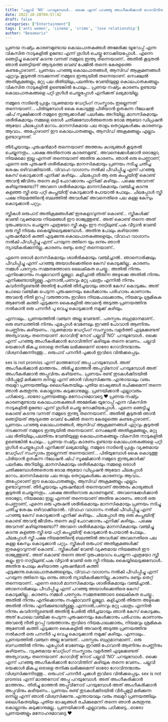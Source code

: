 ```yaml
---
title: "പല്ലവി 'NO' പറയുമ്പോൾ.. ഒക്കെ എന്ന് പറഞ്ഞു അംഗീകരിക്കാൻ ഗോവിന്ദിനും sex is not a promiss എന്ന് മാത്തനോട് അപ്പു പറയുമ്പോൾ അംഗീകരിക്കാൻ മാത്തനും സാധിക്കണം"
date: 2022-10-28T04:57:42
draft: false
categories: ["Entertainment"]
tags: ['anti women', 'cinema', 'crime', 'love relationship']
author: "Beaumaris"
---
```


പ്രണയ നഷ്ട്ടം കാരണമുണ്ടായ കൊലപാതകങ്ങൾ അമേരിക്ക യൂറോപ്പ് എന്ന വികസിത നാടുകളിൽ ഉണ്ടോ എന്ന് ഗൂഗിൾ ചെയ്തു നോക്കിയപ്പോൾ.. എന്നെ ഞെട്ടിച്ചു കൊണ്ട് കടന്നു വന്നത് നമ്മുടെ ഇന്ത്യ തന്നെയാണ്.. അതിൽ കൂടുതൽ ഞാൻ ഞെട്ടിയത് ആദ്യത്തെ വെബ് പേജിൽ തന്നെ കേരളത്തെ കണ്ടപ്പോഴാണ്.. പ്രണയം പറഞ്ഞു കൊലപാതങ്ങൾ, ആസിഡ് ആക്രമണങ്ങൾ ഏറ്റവും കൂടുതൽ നടക്കുന്നത് നമ്മുടെ ഇന്ത്യയിൽ തന്നെയാണ്. സെക്ഷ്വൽ അതിക്രമങ്ങളും, മറ്റു പല രീതിയിലും,പലതിനും വേണ്ടിയുള്ള കൊലപാതകങ്ങളും വികസിത നാടുകളിൽ ഉണ്ടെങ്കിൽ പോലും... പ്രണയ നഷ്ട്ടം കാരണം ഉണ്ടായ കൊലപാതകങ്ങളെ പറ്റി ഗൂഗിൾ ചെയ്തപ്പോൾ എനിക്കത് ലഭ്യമായില്ല.

നമ്മുടെ നാടിന്റെ പ്രശ്നം വ്യക്തമായ ഡേറ്റിംഗ് സംസ്കാരം ഇല്ലെന്നത് തന്നെയാണ്... പിരിയുമ്പോൾ കൈ കൊടുത്തു പിരിയാൻ ഉതകുന്ന റിലേഷൻ ഷിപ് സൂക്ഷിക്കാൻ നമ്മുടെ ഇന്ത്യക്കാർക്ക് പലർക്കും അറിയില്ല..മാനസികമായും ശരീരികമായും നമ്മളെ ഒരാൾ ചതിക്കുമ്പോൾഅതൊരു ട്രോമ ആയോ ഡിപ്രഷൻ ആയോ ചിലപ്പോൾ മാറാം..മാനസികമായ പല താളം തെറ്റലുകൾക്കും കാരണവും ആവാം.. അപ്പോഴാണ് ഈ കൊലപാതങ്ങളും, ആസിഡ് അക്രമങ്ങളും എല്ലാം ഉണ്ടാവുന്നത്.

തീർച്ചയായും പുരുഷൻമാർ തന്നെയാണ് അത്തരം കാര്യങ്ങൾ കൂടുതൽ ചെയ്യുന്നതും.. പക്ഷെ അതിനൊരു കാരണമുണ്ട്.. അവനെക്കേൾക്കാൻ ഒരാളോ, നിയമമൊ ഇല്ല എന്നത് തന്നെയാണ് അതിനു കാരണം. ഞാൻ ഒരു പെണ്ണാണ്, എന്നെ ഒരു പുരുഷൻ ശരീരികമായും മാനസികമായും പ്രണയം നടിച്ചു ചതിച്ച ശേഷം ഒഴിവാക്കിയാൽ.. വിവാഹ വാഗ്ദാനം നൽകി പീഡിപ്പിച്ചു എന്ന് പറഞ്ഞു കേസ് കൊടുക്കാൻ എനിക്ക് കഴിയും.. ചിലപ്പോൾ ആ ഒരു കംപ്ലയിന്റ് കൊണ്ട് അവന്റ ജീവിതം തന്നെ കുട്ടി ചോറക്കാനും എനിക്ക് കഴിയും.. പക്ഷെ അവനത് കഴിയുന്നുണ്ടോ?? അവനെ ശരീരികമായും മാനസികമായും വഞ്ചിച്ചു കടന്നു കളഞ്ഞ സ്ത്രീ യെ പറ്റി കംപ്ലയിന്റ് കൊടുക്കാൻ പോയാൽ പോലും.. ചിലപ്പോൾ സ്ത്രീ പക്ഷ നിയമത്തിന്റെ ബലത്തിൽ അവൾക്ക് അവനെതിരെ പല കള്ള കേസും കൊടുക്കാൻ പറ്റും.

സ്ത്രീകൾ ഒരുപാട് അതിക്രമങ്ങൾക്ക്‌ ഇരകളാവുന്നത് കൊണ്ട്... സ്ത്രീകൾക്ക് വേണ്ടി വ്യക്തമായ നിയമങ്ങൾ ഈ രാജ്യത്തുണ്ട്.. അത് കൊണ്ട് തന്നെ അത് ദുരുപയോഗം ചെയ്യുന്ന എത്രയോ സ്ത്രീ കളും ഈ നാട്ടിലുണ്ട്.പക വീട്ടാൻ വേണ്ടി ഒരു സ്ത്രീ നിയമം കൈയ്യിലെടുക്കുമ്പോൾ.. അതിനു പോലും കഴിയാത്ത പുരുഷൻമാർ കത്തി എടുക്കുന്നു.കൊലപാതകങ്ങളെയും, വിവാഹ വാഗ്ദാനം നൽകി പീഡിപ്പിച്ചു എന്ന് പറയുന്ന ത്തിനെ യും ഒന്നും ഞാൻ ന്യായീകരിക്കുന്നില്ല..കാരണം രണ്ടും തെറ്റ് തന്നെയാണ്..

എന്നെ ഒരാൾ മാനസികമായും ശാരീരികമായും വഞ്ചിച്ചാൽ.. ഞാനൊരിക്കലും പീഡിപ്പിച്ചു എന്ന് പറഞ്ഞു അയാൾക്കെതിരെ കേസ് കൊടുക്കില്ല.. കാരണം നമ്മൾ പരസ്പരം സമ്മതത്തോടെ ലൈകികത ചെയ്തു.. അതിൽ നിന്നും എനിക്കൊന്നും നഷ്ടമാവാനി ല്ലല്ലോ. കുളിച്ചാൽ തീരുന്ന അഴുക്കെ അതിൽ നിന്നും എനിക്കുണ്ടായിട്ടുള്ളൂ..എന്നാൽ,പണവും മറ്റു പലതും എന്നിൽ നിന്നും കവർന്നിട്ടുണ്ടെൽ അതിന്റ പേരിൽ തീർച്ചയായും ഞാൻ കേസ് കൊടുക്കും. അത് പോലെ വഞ്ചിക്ക പെടുന്ന പുരുഷനെയും കേൾക്കാനും പരിഹാരം കാണാനും അവന്റെ നീതി ഉറപ്പ് വരുത്താനും ഇവിടെ നിയമപാലക്കാരും, നിയമവും ശ്രമികുക ആണേൽ കത്തി എടുക്കുന്ന കൈകളിൽ അവന്റെ അടുത്ത പ്രണയത്തിനു നൽകാൻ ഒരു പനനീർ പൂ വെച്ചു കൊടുക്കാൻ നമുക്ക് കഴിയും.

എന്നാലും.. പ്രണയത്തിൽ വഞ്ചന അല്ല വേണ്ടത്.. പരസ്പരം ബഹുമാനമാണ്.. ഒരു ബന്ധത്തിൽ നിന്നും എപ്പോൾ വേണേലും ഇറങ്ങി പോവാൻ ആണിനും പെണ്ണിനും കഴിയണം.. വ്യക്തമായ ഡേറ്റിംഗ് സംസ്കാരം വളർത്തി എടുക്കേണ്ടത് അത്യാവശ്യം തന്നെയാണ് .ഗോവിന്റ് നോട്‌ പല്ലവി 'NO' പറയുമ്പോൾ.. ഒക്കെ എന്ന് പറഞ്ഞു അംഗീകരിക്കാൻ ഗോവിന്തിന് കഴിയുക തന്നെ വേണം.. പല്ലവി യെക്കാൾ മികച്ച ഒരാളെ തനിക്കു ലഭിക്കുമെന്ന് ഓരോ ഗോവിന്ദന്മാരും വിശ്വസിക്കുന്നിടത്തു... ഒരുപാട് പനനീർ പൂക്കൾ ഇവിടെ വിൽക്കപ്പെടും.

sex is not promiss എന്ന് മാത്തനോട് അപ്പു പറയുമ്പോൾ. അത് അംഗീകരിക്കാൻ മാത്തനും.. തിരിച്ചു മാത്തൻ അപ്പുവിനോട് പറയുമ്പോൾ അത് അംഗീകരിക്കാൻ അപ്പുവിനും കഴിയണം.. പ്രണയം രണ്ട് തുടകൾക്കിടയിൽ വീർപ്പുമുട്ടി മരിക്കുന്ന ഒന്നല്ല എന്ന് ഞാൻ വിശ്വസിക്കുന്നു..എന്തായാലും വരും തലമുറ പ്രണയത്തിലും ലൈഗികതയിലും പുതിയ ഭാഷ്യങ്ങൾ രചിക്കുമെന്ന് തന്നെ ഞാൻ കരുതുന്നു. കൊല്ലാനും കുടുക്കാനുമല്ല.. പ്രണയിക്കാൻ എല്ലാവരും പഠിക്കട്ടെ...ഓരോ പ്രണയങ്ങളും മനോഹരമാവട്ടെ ❤
പ്രണയ നഷ്ട്ടം കാരണമുണ്ടായ കൊലപാതകങ്ങൾ അമേരിക്ക യൂറോപ്പ് എന്ന വികസിത നാടുകളിൽ ഉണ്ടോ എന്ന് ഗൂഗിൾ ചെയ്തു നോക്കിയപ്പോൾ.. എന്നെ ഞെട്ടിച്ചു കൊണ്ട് കടന്നു വന്നത് നമ്മുടെ ഇന്ത്യ തന്നെയാണ്.. അതിൽ കൂടുതൽ ഞാൻ ഞെട്ടിയത് ആദ്യത്തെ വെബ് പേജിൽ തന്നെ കേരളത്തെ കണ്ടപ്പോഴാണ്.. പ്രണയം പറഞ്ഞു കൊലപാതങ്ങൾ, ആസിഡ് ആക്രമണങ്ങൾ ഏറ്റവും കൂടുതൽ നടക്കുന്നത് നമ്മുടെ ഇന്ത്യയിൽ തന്നെയാണ്. സെക്ഷ്വൽ അതിക്രമങ്ങളും, മറ്റു പല രീതിയിലും,പലതിനും വേണ്ടിയുള്ള കൊലപാതകങ്ങളും വികസിത നാടുകളിൽ ഉണ്ടെങ്കിൽ പോലും... പ്രണയ നഷ്ട്ടം കാരണം ഉണ്ടായ കൊലപാതകങ്ങളെ പറ്റി ഗൂഗിൾ ചെയ്തപ്പോൾ എനിക്കത് ലഭ്യമായില്ല. നമ്മുടെ നാടിന്റെ പ്രശ്നം വ്യക്തമായ ഡേറ്റിംഗ് സംസ്കാരം ഇല്ലെന്നത് തന്നെയാണ്... പിരിയുമ്പോൾ കൈ കൊടുത്തു പിരിയാൻ ഉതകുന്ന റിലേഷൻ ഷിപ് സൂക്ഷിക്കാൻ നമ്മുടെ ഇന്ത്യക്കാർക്ക് പലർക്കും അറിയില്ല..മാനസികമായും ശരീരികമായും നമ്മളെ ഒരാൾ ചതിക്കുമ്പോൾഅതൊരു ട്രോമ ആയോ ഡിപ്രഷൻ ആയോ ചിലപ്പോൾ മാറാം..മാനസികമായ പല താളം തെറ്റലുകൾക്കും കാരണവും ആവാം.. അപ്പോഴാണ് ഈ കൊലപാതങ്ങളും, ആസിഡ് അക്രമങ്ങളും എല്ലാം ഉണ്ടാവുന്നത്. തീർച്ചയായും പുരുഷൻമാർ തന്നെയാണ് അത്തരം കാര്യങ്ങൾ കൂടുതൽ ചെയ്യുന്നതും.. പക്ഷെ അതിനൊരു കാരണമുണ്ട്.. അവനെക്കേൾക്കാൻ ഒരാളോ, നിയമമൊ ഇല്ല എന്നത് തന്നെയാണ് അതിനു കാരണം. ഞാൻ ഒരു പെണ്ണാണ്, എന്നെ ഒരു പുരുഷൻ ശരീരികമായും മാനസികമായും പ്രണയം നടിച്ചു ചതിച്ച ശേഷം ഒഴിവാക്കിയാൽ.. വിവാഹ വാഗ്ദാനം നൽകി പീഡിപ്പിച്ചു എന്ന് പറഞ്ഞു കേസ് കൊടുക്കാൻ എനിക്ക് കഴിയും.. ചിലപ്പോൾ ആ ഒരു കംപ്ലയിന്റ് കൊണ്ട് അവന്റ ജീവിതം തന്നെ കുട്ടി ചോറക്കാനും എനിക്ക് കഴിയും.. പക്ഷെ അവനത് കഴിയുന്നുണ്ടോ?? അവനെ ശരീരികമായും മാനസികമായും വഞ്ചിച്ചു കടന്നു കളഞ്ഞ സ്ത്രീ യെ പറ്റി കംപ്ലയിന്റ് കൊടുക്കാൻ പോയാൽ പോലും.. ചിലപ്പോൾ സ്ത്രീ പക്ഷ നിയമത്തിന്റെ ബലത്തിൽ അവൾക്ക് അവനെതിരെ പല കള്ള കേസും കൊടുക്കാൻ പറ്റും. സ്ത്രീകൾ ഒരുപാട് അതിക്രമങ്ങൾക്ക്‌ ഇരകളാവുന്നത് കൊണ്ട്... സ്ത്രീകൾക്ക് വേണ്ടി വ്യക്തമായ നിയമങ്ങൾ ഈ രാജ്യത്തുണ്ട്.. അത് കൊണ്ട് തന്നെ അത് ദുരുപയോഗം ചെയ്യുന്ന എത്രയോ സ്ത്രീ കളും ഈ നാട്ടിലുണ്ട്.പക വീട്ടാൻ വേണ്ടി ഒരു സ്ത്രീ നിയമം കൈയ്യിലെടുക്കുമ്പോൾ.. അതിനു പോലും കഴിയാത്ത പുരുഷൻമാർ കത്തി എടുക്കുന്നു.കൊലപാതകങ്ങളെയും, വിവാഹ വാഗ്ദാനം നൽകി പീഡിപ്പിച്ചു എന്ന് പറയുന്ന ത്തിനെ യും ഒന്നും ഞാൻ ന്യായീകരിക്കുന്നില്ല..കാരണം രണ്ടും തെറ്റ് തന്നെയാണ്.. എന്നെ ഒരാൾ മാനസികമായും ശാരീരികമായും വഞ്ചിച്ചാൽ.. ഞാനൊരിക്കലും പീഡിപ്പിച്ചു എന്ന് പറഞ്ഞു അയാൾക്കെതിരെ കേസ് കൊടുക്കില്ല.. കാരണം നമ്മൾ പരസ്പരം സമ്മതത്തോടെ ലൈകികത ചെയ്തു.. അതിൽ നിന്നും എനിക്കൊന്നും നഷ്ടമാവാനി ല്ലല്ലോ. കുളിച്ചാൽ തീരുന്ന അഴുക്കെ അതിൽ നിന്നും എനിക്കുണ്ടായിട്ടുള്ളൂ..എന്നാൽ,പണവും മറ്റു പലതും എന്നിൽ നിന്നും കവർന്നിട്ടുണ്ടെൽ അതിന്റ പേരിൽ തീർച്ചയായും ഞാൻ കേസ് കൊടുക്കും. അത് പോലെ വഞ്ചിക്ക പെടുന്ന പുരുഷനെയും കേൾക്കാനും പരിഹാരം കാണാനും അവന്റെ നീതി ഉറപ്പ് വരുത്താനും ഇവിടെ നിയമപാലക്കാരും, നിയമവും ശ്രമികുക ആണേൽ കത്തി എടുക്കുന്ന കൈകളിൽ അവന്റെ അടുത്ത പ്രണയത്തിനു നൽകാൻ ഒരു പനനീർ പൂ വെച്ചു കൊടുക്കാൻ നമുക്ക് കഴിയും. എന്നാലും.. പ്രണയത്തിൽ വഞ്ചന അല്ല വേണ്ടത്.. പരസ്പരം ബഹുമാനമാണ്.. ഒരു ബന്ധത്തിൽ നിന്നും എപ്പോൾ വേണേലും ഇറങ്ങി പോവാൻ ആണിനും പെണ്ണിനും കഴിയണം.. വ്യക്തമായ ഡേറ്റിംഗ് സംസ്കാരം വളർത്തി എടുക്കേണ്ടത് അത്യാവശ്യം തന്നെയാണ് .ഗോവിന്റ് നോട്‌ പല്ലവി 'NO' പറയുമ്പോൾ.. ഒക്കെ എന്ന് പറഞ്ഞു അംഗീകരിക്കാൻ ഗോവിന്തിന് കഴിയുക തന്നെ വേണം.. പല്ലവി യെക്കാൾ മികച്ച ഒരാളെ തനിക്കു ലഭിക്കുമെന്ന് ഓരോ ഗോവിന്ദന്മാരും വിശ്വസിക്കുന്നിടത്തു... ഒരുപാട് പനനീർ പൂക്കൾ ഇവിടെ വിൽക്കപ്പെടും. sex is not promiss എന്ന് മാത്തനോട് അപ്പു പറയുമ്പോൾ. അത് അംഗീകരിക്കാൻ മാത്തനും.. തിരിച്ചു മാത്തൻ അപ്പുവിനോട് പറയുമ്പോൾ അത് അംഗീകരിക്കാൻ അപ്പുവിനും കഴിയണം.. പ്രണയം രണ്ട് തുടകൾക്കിടയിൽ വീർപ്പുമുട്ടി മരിക്കുന്ന ഒന്നല്ല എന്ന് ഞാൻ വിശ്വസിക്കുന്നു..എന്തായാലും വരും തലമുറ പ്രണയത്തിലും ലൈഗികതയിലും പുതിയ ഭാഷ്യങ്ങൾ രചിക്കുമെന്ന് തന്നെ ഞാൻ കരുതുന്നു. കൊല്ലാനും കുടുക്കാനുമല്ല.. പ്രണയിക്കാൻ എല്ലാവരും പഠിക്കട്ടെ...ഓരോ പ്രണയങ്ങളും മനോഹരമാവട്ടെ ❤
